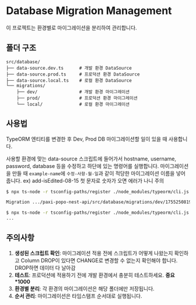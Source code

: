 # Database Migration Management

이 프로젝트는 환경별로 마이그레이션을 분리하여 관리합니다.

## 폴더 구조

```
src/database/
├── data-source.dev.ts      # 개발 환경 DataSource
├── data-source.prod.ts     # 프로덕션 환경 DataSource
├── data-source.local.ts    # 로컬 환경 DataSource
└── migrations/
    ├── dev/                # 개발 환경 마이그레이션
    ├── prod/               # 프로덕션 환경 마이그레이션
    └── local/              # 로컬 환경 마이그레이션
```

## 사용법
TypeORM 엔티티를 변경한 후 Dev, Prod DB 마이그레이션할 일이 있을 때 사용합니다.

사용할 환경에 맞는 data-source 스크립트에 들어가서 hostname, username, password, database 등을 수정하고 하단에 있는 명령어를 실행합니다.
마이그레이션을 만들 때 `example-name`에 `수정-사항-월-일`과 같이 적당한 마이그레이션 이름을 넣어줍니다. ex) add-isEdited-08-15
첫 문자로 숫자가 오면 에러가 나니 주의

```bash
$ npx ts-node -r tsconfig-paths/register ./node_modules/typeorm/cli.js migration:generate -d src/database/data-source.dev.ts src/database/migrations/dev/example-name-month-day

Migration .../paxi-popo-nest-api/src/database/migrations/dev/1755250819946-example-name-month-day.ts has been generated successfully.

$ npx ts-node -r tsconfig-paths/register ./node_modules/typeorm/cli.js migration:run -d src/database/data-source.dev.ts
...
```

## 주의사항

1. **생성된 스크립트 확인**: 마이그레이션 적용 전에 스크립트가 어떻게 나왔는지 확인하고 Column DROP이 있다면 CHANGE로 변경할 수 없는지 확인해야 합니다. DROP하면 데이터 다 날아감
2. **테스트**: 프로덕션에 적용하기 전에 개발 환경에서 충분히 테스트하세요. **중요*1000**
3. **환경별 분리**: 각 환경의 마이그레이션은 해당 폴더에만 저장됩니다.
4. **순서 관리**: 마이그레이션은 타임스탬프 순서대로 실행됩니다.
